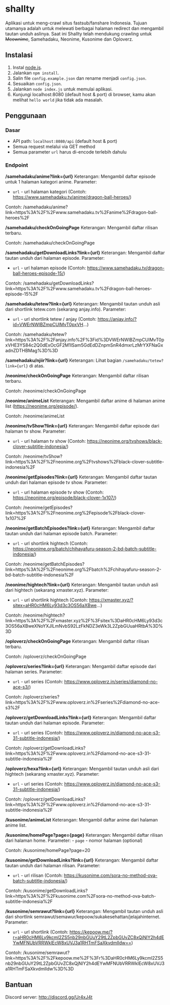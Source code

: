 
# shallty
Aplikasi untuk meng-crawl situs fastsub/fanshare Indonesia. Tujuan utamanya adalah untuk melewati berbagai halaman redirect dan mengambil tautan unduh aslinya. Saat ini Shallty telah mendukung crawling untuk ~~Meownime~~, Samehadaku, Neonime, Kusonime dan Oploverz.

## Instalasi
1. Instal [node.js](https://nodejs.org/en/).
2. Jalankan `npm install`.
3. Salin file `config.example.json` dan rename menjadi `config.json`.
4. Sesuaikan `config.json`.
5. Jalankan `node index.js` untuk memulai aplikasi.
6. Kunjungi localhost:8080 (default host & port) di browser, kamu akan melihat `hello world` jika tidak ada masalah.

## Penggunaan
### Dasar
- API path: `localhost:8080/api` (default host & port)
- Semua request melalui via GET method
- Semua parameter `url` harus di-encode terlebih dahulu

### Endpoint
**/samehadaku/anime?link={url}**
Keterangan: Mengambil daftar episode untuk 1 halaman kategori anime.
Parameter:
- `url` - url halaman kategori (Contoh: https://www.samehadaku.tv/anime/dragon-ball-heroes/)

Contoh: /samehadaku/anime?link=https%3A%2F%2Fwww.samehadaku.tv%2Fanime%2Fdragon-ball-heroes%2F

**/samehadaku/checkOnGoingPage**
Keterangan: Mengambil daftar rilisan terbaru.

Contoh: /samehadaku/checkOnGoingPage
	
**/samehadaku/getDownloadLinks?link={url}**
Keterangan: Mengambil daftar tautan unduh dari halaman episode.
Parameter:
- `url` - url halaman episode (Contoh: https://www.samehadaku.tv/dragon-ball-heroes-episode-15/)

Contoh: /samehadaku/getDownloadLinks?link=https%3A%2F%2Fwww.samehadaku.tv%2Fdragon-ball-heroes-episode-15%2F
    
**/samehadaku/tetew?link={url}**
Keterangan: Mengambil tautan unduh asli dari shortlink tetew.com (sekarang anjay.info).
Parameter:
- `url` - url shortlink tetew / anjay (Contoh: https://anjay.info/?id=VWErNWlBZmpCUlMvT0pxVH...)

Contoh: /samehadaku/tetew?link=https%3A%2F%2Fanjay.info%2F%3Fid%3DVWErNWlBZmpCUlMvT0pxVHE3YS84c2Q0dExOcGF2M1lSam5GdEdDZnpmSnR4dmxrLzMrYXFNaGxadnZDTHBMag%3D%3D

**/samehadaku/njiir?link={url}**
Keterangan: Lihat bagian `/samehadaku/tetew?link={url}` di atas.


**/neonime/checkOnGoingPage**
Keterangan: Mengambil daftar rilisan terbaru.

Contoh: /neonime/checkOnGoingPage

**/neonime/animeList**
Keterangan: Mengambil daftar anime di halaman anime list (https://neonime.org/episode/).

Contoh: /neonime/animeList

**/neonime/tvShow?link={url}**
Keterangan: Mengambil daftar episode dari halaman tv show.
Parameter:
- `url` - url halaman tv show (Contoh: https://neonime.org/tvshows/black-clover-subtitle-indonesia/)

Contoh: /neonime/tvShow?link=https%3A%2F%2Fneonime.org%2Ftvshows%2Fblack-clover-subtitle-indonesia%2F

**/neonime/getEpisodes?link={url}**
Keterangan: Mengambil daftar tautan unduh dari halaman episode tv show.
Parameter:
- `url` - url halaman episode tv show (Contoh: https://neonime.org/episode/black-clover-1x107/)

Contoh: /neonime/getEpisodes?link=https%3A%2F%2Fneonime.org%2Fepisode%2Fblack-clover-1x107%2F

**/neonime/getBatchEpisodes?link={url}**
Keterangan: Mengambil daftar tautan unduh dari halaman episode batch.
Parameter:
- `url` - url shortlink hightech (Contoh: https://neonime.org/batch/chihayafuru-season-2-bd-batch-subtitle-indonesia/)

Contoh: /neonime/getBatchEpisodes?link=https%3A%2F%2Fneonime.org%2Fbatch%2Fchihayafuru-season-2-bd-batch-subtitle-indonesia%2F

**/neonime/hightech?link={url}**
Keterangan: Mengambil tautan unduh asli dari hightech (sekarang xmaster.xyz).
Parameter:
- `url` - url shortlink hightech (Contoh: https://xmaster.xyz/?sitex=aHR0cHM6Ly93d3c3OS56aXBwe...)

Contoh: /neonime/hightech?link=https%3A%2F%2Fxmaster.xyz%2F%3Fsitex%3DaHR0cHM6Ly93d3c3OS56aXBweXNoYXJlLmNvbS92LzFkNDZ3eWk3L2ZpbGUuaHRtbA%3D%3D


**/oploverz/checkOnGoingPage**
Keterangan: Mengambil daftar rilisan terbaru.

Contoh: /oploverz/checkOnGoingPage

**/oploverz/series?link={url}**
Keterangan: Mengambil daftar episode dari halaman series.
Parameter:
- `url` - url series (Contoh: https://www.oploverz.in/series/diamond-no-ace-s3/)

Contoh: /oploverz/series?link=https%3A%2F%2Fwww.oploverz.in%2Fseries%2Fdiamond-no-ace-s3%2F

**/oploverz/getDownloadLinks?link={url}**
Keterangan: Mengambil daftar tautan unduh dari halaman episode.
Parameter:
- `url` - url series (Contoh: https://www.oploverz.in/diamond-no-ace-s3-31-subtitle-indonesia/)

Contoh: /oploverz/getDownloadLinks?link=https%3A%2F%2Fwww.oploverz.in%2Fdiamond-no-ace-s3-31-subtitle-indonesia%2F

**/oploverz/hexa?link={url}**
Keterangan: Mengambil tautan unduh asli dari hightech (sekarang xmaster.xyz).
Parameter:
- `url` - url series (Contoh: https://www.oploverz.in/diamond-no-ace-s3-31-subtitle-indonesia/)

Contoh: /oploverz/getDownloadLinks?link=https%3A%2F%2Fwww.oploverz.in%2Fdiamond-no-ace-s3-31-subtitle-indonesia%2F


**/kusonime/animeList**
Keterangan: Mengambil daftar anime dari halaman anime list.

**/kusonime/homePage?page={page}**
Keterangan: Mengambil daftar rilisan dari halaman home.
Parameter:
	- `page` - nomor halaman (optional)

Contoh: /kusonime/homePage?page=20

**/kusonime/getDownloadLinks?link={url}**
Keterangan: Mengambil daftar tautan unduh dari halaman rilisan.
Parameter:
- `url` - url rilisan (Contoh: https://kusonime.com/sora-no-method-ova-batch-subtitle-indonesia/)

Contoh: /kusonime/getDownloadLinks?link=https%3A%2F%2Fkusonime.com%2Fsora-no-method-ova-batch-subtitle-indonesia%2F

**/kusonime/semrawut?link={url}**
Keterangan: Mengambil tautan unduh asli dari shortlink semrawut/semawur/kepoow/sukakesehattan/jelajahinternet.
Parameter:
- `url` - url shortlink (Contoh: https://kepoow.me/?r=aHR0cHM6Ly9kcml2ZS5nb29nbGUuY29tL2ZpbGUvZC8xQjNlY2h4dEYwMFNUbVRRWklEcW8xUVJ3a1RHTmFSaXkvdmlldw==)

Contoh: /kusonime/semrawut?link=https%3A%2F%2Fkepoow.me%2F%3Fr%3DaHR0cHM6Ly9kcml2ZS5nb29nbGUuY29tL2ZpbGUvZC8xQjNlY2h4dEYwMFNUbVRRWklEcW8xUVJ3a1RHTmFSaXkvdmlldw%3D%3D

## Bantuan
Discord server: http://discord.gg/Ur4xJ4t